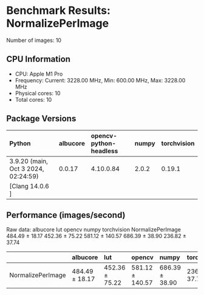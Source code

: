 # Benchmark Results: NormalizePerImage

Number of images: 10

## CPU Information

- CPU: Apple M1 Pro
- Frequency: Current: 3228.00 MHz, Min: 600.00 MHz, Max: 3228.00 MHz
- Physical cores: 10
- Total cores: 10

## Package Versions

| Python                                | albucore   | opencv-python-headless   | numpy   | torchvision   |
|:--------------------------------------|:-----------|:-------------------------|:--------|:--------------|
| 3.9.20 (main, Oct  3 2024, 02:24:59)  | 0.0.17     | 4.10.0.84                | 2.0.2   | 0.19.1        |
| [Clang 14.0.6 ]                       |            |                          |         |               |

## Performance (images/second)

Raw data:
                         albucore             lut           opencv           numpy     torchvision
NormalizePerImage  484.49 ± 18.17  452.36 ± 75.22  581.12 ± 140.57  686.39 ± 38.90  236.82 ± 37.74

|                   | albucore       | lut            | opencv          | numpy          | torchvision    |
|:------------------|:---------------|:---------------|:----------------|:---------------|:---------------|
| NormalizePerImage | 484.49 ± 18.17 | 452.36 ± 75.22 | 581.12 ± 140.57 | 686.39 ± 38.90 | 236.82 ± 37.74 |
